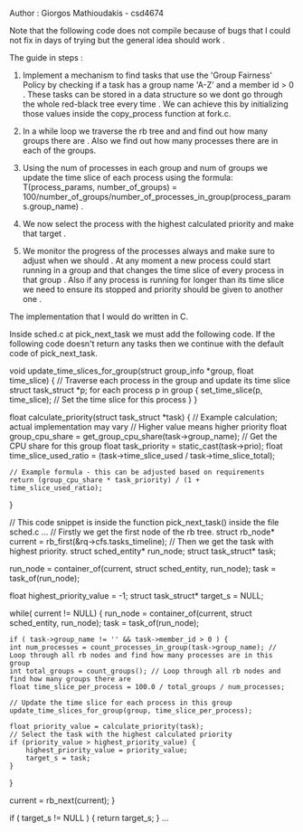 Author : Giorgos Mathioudakis - csd4674

Note that the following code does not compile because of bugs that I could not fix in days of trying but the general idea should work .

The guide in steps : 

1. Implement a mechanism to find tasks that use the 'Group Fairness' Policy by checking if a task has a group name 'A-Z' and a member id > 0 . These tasks can be stored in a data structure so we dont go through the whole red-black tree every time . We can achieve this by initializing those values inside the copy_process function at fork.c. 

2. In a while loop we traverse the rb tree and and find out how many groups there are . Also we find out how many processes there are in each of the groups.

3. Using the num of processes in each group and num of groups we update the time slice of each process using the formula:
Τ(process_params, number_of_groups) = 100/number_of_groups/number_of_processes_in_group(process_params.group_name) .

4. We now select the process with the highest calculated priority and make that target .

5. We monitor the progress of the processes always and make sure to adjust when we should . At any moment a new process could start running in a group and that changes the time slice of every process in that group . Also if any process is running for longer than its time slice we need to ensure its stopped and priority should be given to another one .


The implementation that I would do written in C.

Inside sched.c at pick_next_task we must add the following code. If the following code doesn't return any tasks then we continue with the default code of pick_next_task.

void update_time_slices_for_group(struct group_info *group, float time_slice) {
    // Traverse each process in the group and update its time slice
    struct task_struct *p;
    for each process p in group {
        set_time_slice(p, time_slice); // Set the time slice for this process
    }
}

float calculate_priority(struct task_struct *task) {
    // Example calculation; actual implementation may vary
    // Higher value means higher priority
    float group_cpu_share = get_group_cpu_share(task->group_name); // Get the CPU share for this group
    float task_priority = static_cast<float>(task->prio);
    float time_slice_used_ratio = (task->time_slice_used / task->time_slice_total);

    // Example formula - this can be adjusted based on requirements
    return (group_cpu_share * task_priority) / (1 + time_slice_used_ratio);
}


// This code snippet is inside the function pick_next_task() inside the file sched.c
...
// Firstly we get the first node of the rb tree.
struct rb_node* current = rb_first(&rq->cfs.tasks_timeline);
// Then we get the task with highest priority.
struct sched_entity* run_node;
struct task_struct* task;

run_node = container_of(current, struct sched_entity, run_node);
task = task_of(run_node);

float highest_priority_value = -1;
struct task_struct* target_s = NULL;

while( current != NULL) {
	run_node = container_of(current, struct sched_entity, run_node);
	task = task_of(run_node);

	if ( task->group_name != '' && task->member_id > 0 ) {
    int num_processes = count_processes_in_group(task->group_name); // Loop through all rb nodes and find how many processes are in this group
    int total_groups = count_groups(); // Loop through all rb nodes and find how many groups there are
    float time_slice_per_process = 100.0 / total_groups / num_processes;

    // Update the time slice for each process in this group
    update_time_slices_for_group(group, time_slice_per_process);

    float priority_value = calculate_priority(task);
    // Select the task with the highest calculated priority
    if (priority_value > highest_priority_value) {
        highest_priority_value = priority_value;
        target_s = task;
    }

  }

  current = rb_next(current);
}

if ( target_s != NULL ) {
		return target_s;
}
...

